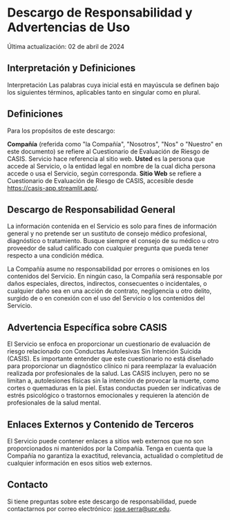 # Descargo de Responsabilidad y Advertencias de Uso
Última actualización: 02 de abril de 2024

## Interpretación y Definiciones
Interpretación
Las palabras cuya inicial está en mayúscula se definen bajo los siguientes términos, aplicables tanto en singular como en plural.

## Definiciones
Para los propósitos de este descargo:

**Compañía** (referida como "la Compañía", "Nosotros", "Nos" o "Nuestro" en este documento) se refiere al Cuestionario de Evaluación de Riesgo de CASIS.
Servicio hace referencia al sitio web.
**Usted** es la persona que accede al Servicio, o la entidad legal en nombre de la cual dicha persona accede o usa el Servicio, según corresponda.
**Sitio Web** se refiere a Cuestionario de Evaluación de Riesgo de CASIS, accesible desde https://casis-app.streamlit.app/.

## Descargo de Responsabilidad General
La información contenida en el Servicio es solo para fines de información general y no pretende ser un sustituto de consejo médico profesional, diagnóstico o tratamiento. Busque siempre el consejo de su médico u otro proveedor de salud calificado con cualquier pregunta que pueda tener respecto a una condición médica.

La Compañía asume no responsabilidad por errores o omisiones en los contenidos del Servicio. En ningún caso, la Compañía será responsable por daños especiales, directos, indirectos, consecuentes o incidentales, o cualquier daño sea en una acción de contrato, negligencia u otro delito, surgido de o en conexión con el uso del Servicio o los contenidos del Servicio.

## Advertencia Específica sobre CASIS
El Servicio se enfoca en proporcionar un cuestionario de evaluación de riesgo relacionado con Conductas Autolesivas Sin Intención Suicida (CASIS). Es importante entender que este cuestionario no está diseñado para proporcionar un diagnóstico clínico ni para reemplazar la evaluación realizada por profesionales de la salud. Las CASIS incluyen, pero no se limitan a, autolesiones físicas sin la intención de provocar la muerte, como cortes o quemaduras en la piel. Estas conductas pueden ser indicativas de estrés psicológico o trastornos emocionales y requieren la atención de profesionales de la salud mental.

## Enlaces Externos y Contenido de Terceros
El Servicio puede contener enlaces a sitios web externos que no son proporcionados ni mantenidos por la Compañía. Tenga en cuenta que la Compañía no garantiza la exactitud, relevancia, actualidad o completitud de cualquier información en esos sitios web externos.

## Contacto
Si tiene preguntas sobre este descargo de responsabilidad, puede contactarnos por correo electrónico: jose.serra@upr.edu.
